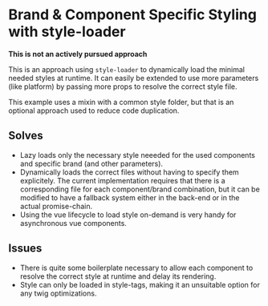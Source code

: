 # Brand & Component Specific Styling with style-loader

**This is not an actively pursued approach**

This is an approach using `style-loader` to dynamically load the minimal needed styles at runtime. It can easily be extended to use more parameters (like platform) by passing more props to resolve the correct style file.

This example uses a mixin with a common style folder, but that is an optional approach used to reduce code duplication.

## Solves
* Lazy loads only the necessary style neeeded for the used components and specific brand (and other parameters).
* Dynamically loads the correct files without having to specify them explicitely. The current implementation requires that there is a corresponding file for each component/brand combination, but it can be modified to have a fallback system either in the back-end or in the actual promise-chain.
* Using the vue lifecycle to load style on-demand is very handy for asynchronous vue components.

## Issues
* There is quite some boilerplate necessary to allow each component to resolve the correct style at runtime and delay its rendering.
* Style can only be loaded in style-tags, making it an unsuitable option for any twig optimizations.

